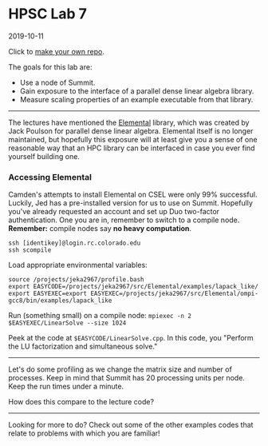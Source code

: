 # HPSC Lab 7
2019-10-11

Click to [make your own repo](https://classroom.github.com/a/EHECnfpv).

The goals for this lab are:
* Use a node of Summit.
* Gain exposure to the interface of a parallel dense linear algebra library.
* Measure scaling properties of an example executable from that library.

-----

The lectures have mentioned the [Elemental](https://github.com/elemental/Elemental) library, which was created by Jack Poulson for parallel dense linear algebra.  Elemental itself is no longer maintained, but hopefully this exposure will at least give you a sense of one reasonable way that an HPC library can be interfaced in case you ever find yourself building one.

### Accessing Elemental

Camden's attempts to install Elemental on CSEL were only 99% successful.  Luckily, Jed has a pre-installed version for us to use on Summit.  Hopefully you've already requested an account and set up Duo two-factor authentication.  One you are in, remember to switch to a compile node.  **Remember:** compile nodes say **no heavy computation**.
```
ssh [identikey]@login.rc.colorado.edu
ssh scompile
```

Load appropriate environmental variables:
```
source /projects/jeka2967/profile.bash
export EASYCODE=/projects/jeka2967/src/Elemental/examples/lapack_like/
export EASYEXEC=export EASYEXEC=/projects/jeka2967/src/Elemental/ompi-gcc8/bin/examples/lapack_like
```

Run (something small) on a compile node:
```mpiexec -n 2 $EASYEXEC/LinearSolve --size 1024```

Peek at the code at `$EASYCODE/LinearSolve.cpp`.  In this code, you "Perform the LU factorization and simultaneous solve."

-----

Let's do some profiling as we change the matrix size and number of processes.  Keep in mind that Summit has 20 processing units per node.  Keep the run times under a minute.

How does this compare to the lecture code?

-----

Looking for more to do?  Check out some of the other examples codes that relate to problems with which you are familiar!